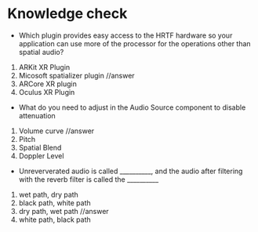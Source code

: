 
# Knowledge check
*  Which plugin provides easy access to the HRTF hardware so your application can use more of the processor for the operations other than spatial audio?
1. ARKit XR Plugin
2. Micosoft spatializer plugin //answer
3. ARCore XR plugin
4. Oculus XR Plugin

* What do you need to adjust in the Audio Source component to disable attenuation
1. Volume curve //answer
2. Pitch
3. Spatial Blend
4. Doppler Level

* Unreververated audio is called __________, and the audio after filtering with the reverb filter is called the __________
1. wet path, dry path
2. black path, white path
3. dry path, wet path //answer
4. white path, black path